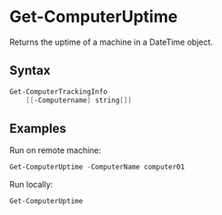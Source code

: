 # Get-ComputerUptime

Returns the uptime of a machine in a DateTime object.

## Syntax
```powershell
Get-ComputerTrackingInfo
    [[-Computername] string[]]
```

## Examples

Run on remote machine:
```powershell
Get-ComputerUptime -ComputerName computer01
```

Run locally: 
```powershell
Get-ComputerUptime
```
